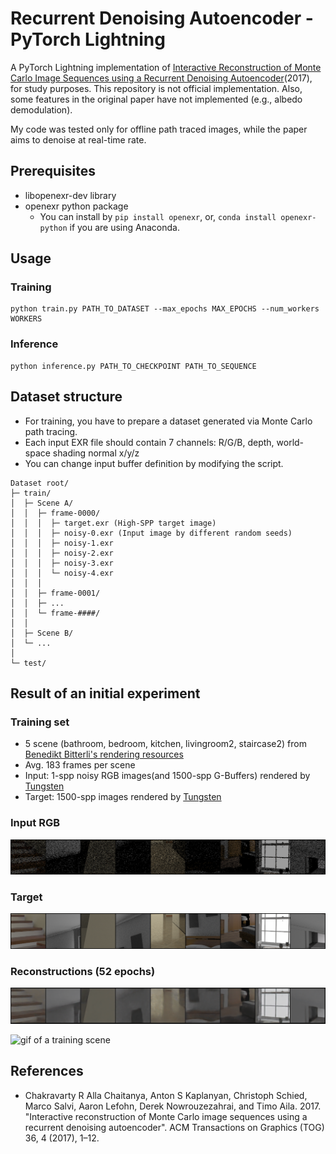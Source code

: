 # Recurrent Denoising Autoencoder - PyTorch Lightning

A PyTorch Lightning implementation of [Interactive Reconstruction of Monte Carlo Image Sequences using a Recurrent Denoising Autoencoder](https://research.nvidia.com/publication/interactive-reconstruction-monte-carlo-image-sequences-using-recurrent-denoising)(2017), for study purposes. This repository is not official implementation. Also, some features in the original paper have not implemented (e.g., albedo demodulation).

My code was tested only for offline path traced images, while the paper aims to denoise at real-time rate.

## Prerequisites

- libopenexr-dev library
- openexr python package
    - You can install by `pip install openexr`, or, `conda install openexr-python` if you are using Anaconda.

## Usage

### Training

```shell
python train.py PATH_TO_DATASET --max_epochs MAX_EPOCHS --num_workers WORKERS
```

### Inference

```shell
python inference.py PATH_TO_CHECKPOINT PATH_TO_SEQUENCE
```

## Dataset structure

- For training, you have to prepare a dataset generated via Monte Carlo path tracing.
- Each input EXR file should contain 7 channels: R/G/B, depth, world-space shading normal x/y/z
- You can change input buffer definition by modifying the script.

```shell
Dataset root/
├─ train/
│  ├─ Scene A/
│  │  ├─ frame-0000/
│  │  │  ├─ target.exr (High-SPP target image)
│  │  │  ├─ noisy-0.exr (Input image by different random seeds)
│  │  │  ├─ noisy-1.exr
│  │  │  ├─ noisy-2.exr
│  │  │  ├─ noisy-3.exr
│  │  │  └─ noisy-4.exr
│  │  │   
│  │  ├─ frame-0001/
│  │  ├─ ...
│  │  └─ frame-####/
│  │
│  ├─ Scene B/
│  └─ ...
│
└─ test/
```


## Result of an initial experiment

### Training set
- 5 scene (bathroom, bedroom, kitchen, livingroom2, staircase2) from [Benedikt Bitterli's rendering resources](https://benedikt-bitterli.me/resources/)
- Avg. 183 frames per scene
- Input: 1-spp noisy RGB images(and 1500-spp G-Buffers) rendered by [Tungsten](https://github.com/tunabrain/tungsten)
- Target: 1500-spp images rendered by [Tungsten](https://github.com/tunabrain/tungsten)

### Input RGB

![inputs](./imgs/input52.png)

### Target

![targets](./imgs/target52.png)

### Reconstructions (52 epochs)

![reconstructions](./imgs/recons52.png)

![gif of a training scene](./imgs/out.gif)

## References

- Chakravarty R Alla Chaitanya, Anton S Kaplanyan, Christoph Schied, Marco Salvi, Aaron Lefohn, Derek Nowrouzezahrai, and Timo Aila. 2017. "Interactive reconstruction of Monte Carlo image sequences using a recurrent denoising autoencoder". ACM Transactions on Graphics (TOG) 36, 4 (2017), 1–12.